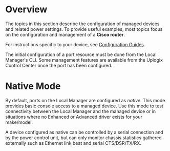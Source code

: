 # Overview

The topics in this section describe the configuration of managed devices and related power settings. To provide useful examples, most topics focus on the configuration and management of a **Cisco router**. 

For instructions specific to your device, see [Configuration Guides](http://uplogix.com/docs/local-manager-user-guide/configuration-guides).

The initial configuration of a port resource must be done from the Local Manager's CLI. Some management features are available from the Uplogix Control Center once the port has been configured.

# Native Mode

By default, ports on the Local Manager are configured as *native*. This mode provides basic console access to a managed device. Use this mode to test connectivity between the Local Manager and the managed device or in situations where no Enhanced or Advanced driver exists for your make/model.

A device configured as native can be controlled by a serial connection and by the power control unit, but can only monitor chassis statistics gathered externally such as Ethernet link beat and serial CTS/DSR/TX/RX.
